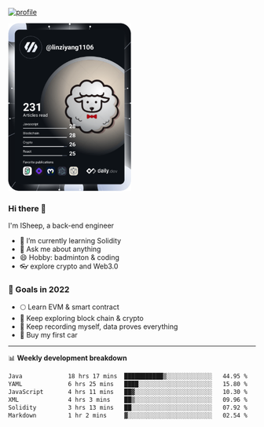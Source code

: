 [![profile](http://img.codelin.xyz/hello-im-isheep.svg)](https://www.calligrapher.ai/)

<a href="https://app.daily.dev/linziyang1106"><img src="/devcard.png" width="250" alt="ISheep's Dev Card"/></a>

### Hi there 🐏

I'm ISheep, a back-end engineer

- 🔭 I’m currently learning Solidity
- 💬 Ask me about anything
- 😄 Hobby: badminton & coding
- 👓 explore crypto and Web3.0

### 🚀 Goals in 2022
+ 🌕 Learn EVM & smart contract
+ 🤔 Keep exploring block chain & crypto
+ 🐏 Keep recording myself, data proves everything
+ 🚗 Buy my first car

-------

📊 **Weekly development breakdown**
<!--START_SECTION:waka-->

```text
Java             18 hrs 17 mins  ███████████▒░░░░░░░░░░░░░   44.95 %
YAML             6 hrs 25 mins   ████░░░░░░░░░░░░░░░░░░░░░   15.80 %
JavaScript       4 hrs 11 mins   ██▓░░░░░░░░░░░░░░░░░░░░░░   10.30 %
XML              4 hrs 3 mins    ██▒░░░░░░░░░░░░░░░░░░░░░░   09.96 %
Solidity         3 hrs 13 mins   ██░░░░░░░░░░░░░░░░░░░░░░░   07.92 %
Markdown         1 hr 2 mins     ▓░░░░░░░░░░░░░░░░░░░░░░░░   02.54 %
```

<!--END_SECTION:waka-->
